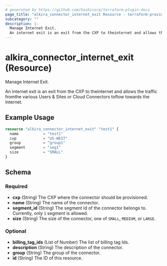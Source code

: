```yaml
---
# generated by https://github.com/hashicorp/terraform-plugin-docs
page_title: "alkira_connector_internet_exit Resource - terraform-provider-alkira"
subcategory: ""
description: |-
  Manage Internet Exit.
  An internet exit is an exit from the CXP to theinternet and allows the traffic fromthe various Users & Sites or Cloud Connectors toflow towards the Internet.
---
```


# alkira_connector_internet_exit (Resource)

Manage Internet Exit.

An internet exit is an exit from the CXP to theinternet and allows the traffic fromthe various Users & Sites or Cloud Connectors toflow towards the Internet.

## Example Usage

```terraform
resource "alkira_connector_internet_exit" "test1" {
  name           = "test1"
  cxp            = "US-WEST"
  group          = "group1"
  segment        = "seg1"
  size           = "SMALL"
}
```

<!-- schema generated by tfplugindocs -->
## Schema

### Required

- **cxp** (String) The CXP where the connector should be provisioned.
- **name** (String) The name of the connector.
- **segment_id** (String) The segment Id of the connector belongs to. Currently, only `1` segment is allowed.
- **size** (String) The size of the connector, one of `SMALL`, `MEDIUM`, or `LARGE`.

### Optional

- **billing_tag_ids** (List of Number) The list of billing tag Ids.
- **description** (String) The description of the connector.
- **group** (String) The group of the connector.
- **id** (String) The ID of this resource.


